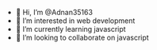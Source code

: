 - 👋 Hi, I’m @Adnan35163
- 👀 I’m interested in web development 
- 🌱 I’m currently learning javascript 
- 💞️ I’m looking to collaborate on javascript


<!---
Adnan35163/Adnan35163 is a ✨ special ✨ repository because its `README.md` (this file) appears on your GitHub profile.
You can click the Preview link to take a look at your changes.
--->
